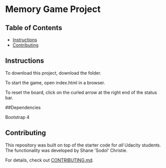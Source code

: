 # Memory Game Project

## Table of Contents

* [Instructions](#instructions)
* [Contributing](#contributing)

## Instructions

To download this project, download the folder.

To start the game, open index.html in a browser.

To reset the board, click on the curled arrow at the right end of the status bar.

##Dependencies

Bootstrap 4

## Contributing

This repository was built on top of the starter code for _all_ Udacity students. The functionality was developed by Shane 'Sodol' Christie.

For details, check out [CONTRIBUTING.md](CONTRIBUTING.md).
